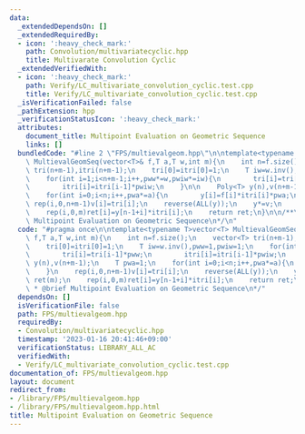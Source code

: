 ```yaml
---
data:
  _extendedDependsOn: []
  _extendedRequiredBy:
  - icon: ':heavy_check_mark:'
    path: Convolution/multivariatecyclic.hpp
    title: Multivarate Convolution Cyclic
  _extendedVerifiedWith:
  - icon: ':heavy_check_mark:'
    path: Verify/LC_multivariate_convolution_cyclic.test.cpp
    title: Verify/LC_multivariate_convolution_cyclic.test.cpp
  _isVerificationFailed: false
  _pathExtension: hpp
  _verificationStatusIcon: ':heavy_check_mark:'
  attributes:
    document_title: Multipoint Evaluation on Geometric Sequence
    links: []
  bundledCode: "#line 2 \"FPS/multievalgeom.hpp\"\n\ntemplate<typename T>vector<T>\
    \ MultievalGeomSeq(vector<T>& f,T a,T w,int m){\n    int n=f.size();\n    vector<T>\
    \ tri(n+m-1),itri(n+m-1);\n    tri[0]=itri[0]=1;\n    T iw=w.inv(),pww=1,pwiw=1;\n\
    \    for(int i=1;i<n+m-1;i++,pww*=w,pwiw*=iw){\n        tri[i]=tri[i-1]*pww;\n\
    \        itri[i]=itri[i-1]*pwiw;\n    }\n\n    Poly<T> y(n),v(n+m-1);\n    T pwa=1;\n\
    \    for(int i=0;i<n;i++,pwa*=a){\n        y[i]=f[i]*itri[i]*pwa;\n    }\n   \
    \ rep(i,0,n+m-1)v[i]=tri[i];\n    reverse(ALL(y));\n    y*=v;\n    vector<T> ret(m);\n\
    \    rep(i,0,m)ret[i]=y[n-1+i]*itri[i];\n    return ret;\n}\n\n/**\n * @brief\
    \ Multipoint Evaluation on Geometric Sequence\n*/\n"
  code: "#pragma once\n\ntemplate<typename T>vector<T> MultievalGeomSeq(vector<T>&\
    \ f,T a,T w,int m){\n    int n=f.size();\n    vector<T> tri(n+m-1),itri(n+m-1);\n\
    \    tri[0]=itri[0]=1;\n    T iw=w.inv(),pww=1,pwiw=1;\n    for(int i=1;i<n+m-1;i++,pww*=w,pwiw*=iw){\n\
    \        tri[i]=tri[i-1]*pww;\n        itri[i]=itri[i-1]*pwiw;\n    }\n\n    Poly<T>\
    \ y(n),v(n+m-1);\n    T pwa=1;\n    for(int i=0;i<n;i++,pwa*=a){\n        y[i]=f[i]*itri[i]*pwa;\n\
    \    }\n    rep(i,0,n+m-1)v[i]=tri[i];\n    reverse(ALL(y));\n    y*=v;\n    vector<T>\
    \ ret(m);\n    rep(i,0,m)ret[i]=y[n-1+i]*itri[i];\n    return ret;\n}\n\n/**\n\
    \ * @brief Multipoint Evaluation on Geometric Sequence\n*/"
  dependsOn: []
  isVerificationFile: false
  path: FPS/multievalgeom.hpp
  requiredBy:
  - Convolution/multivariatecyclic.hpp
  timestamp: '2023-01-16 20:41:46+09:00'
  verificationStatus: LIBRARY_ALL_AC
  verifiedWith:
  - Verify/LC_multivariate_convolution_cyclic.test.cpp
documentation_of: FPS/multievalgeom.hpp
layout: document
redirect_from:
- /library/FPS/multievalgeom.hpp
- /library/FPS/multievalgeom.hpp.html
title: Multipoint Evaluation on Geometric Sequence
---
```

